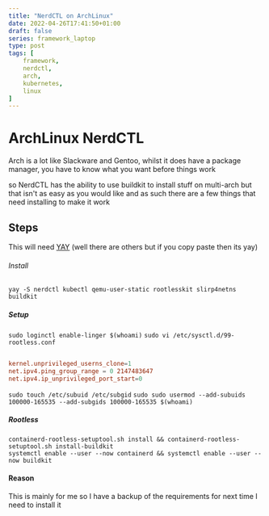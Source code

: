 ```yaml
---
title: "NerdCTL on ArchLinux"
date: 2022-04-26T17:41:50+01:00
draft: false
series: framework_laptop
type: post
tags: [
	framework, 
	nerdctl, 
	arch,
	kubernetes,
	linux
]
---
```


# ArchLinux NerdCTL
Arch is a lot like Slackware and Gentoo, whilst it does have a package manager, you have to know what you want before things work

so NerdCTL has the ability to use buildkit to install stuff on multi-arch but that isn't as easy as you would like and as such there are a few things that need installing to make it work

## Steps
This will need [YAY](https://github.com/Jguer/yay) (well there are others but if you copy paste then its yay)

###### Install
``` yay -S nerdctl kubectl qemu-user-static rootlesskit slirp4netns buildkit ```


##### Setup
``` sudo loginctl enable-linger $(whoami) ```
``` sudo vi /etc/sysctl.d/99-rootless.conf ```
```/etc/sysctl.d/99-rootless.conf

kernel.unprivileged_userns_clone=1
net.ipv4.ping_group_range = 0 2147483647
net.ipv4.ip_unprivileged_port_start=0
```
``` sudo touch /etc/subuid /etc/subgid ```
``` sudo sudo usermod --add-subuids 100000-165535 --add-subgids 100000-165535 $(whoami) ```
 

##### Rootless
``` containerd-rootless-setuptool.sh install && containerd-rootless-setuptool.sh install-buildkit ```  
``` systemctl enable --user --now containerd && systemctl enable --user --now buildkit ```

#### Reason
This is mainly for me so I have a backup of the requirements for next time I need to install it
